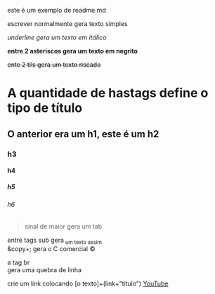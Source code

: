 este é um exemplo de readme.md

escrever normalmente gera texto simples

_underline gera um texto em itálico_

**entre 2 asteríscos gera um texto em negrito**

~~ente 2 tils gera um texto riscado~~

# A quantidade de hastags define o tipo de título
## O anterior era um h1, este é um h2
### h3
#### h4
##### h5
###### h6

>sinal de maior gera um tab

entre tags sub gera<sub> um texto assim</sub>
<br>
&copy+; gera o C comercial &copy;

a tag br<br>gera uma quebra de linha

crie um link colocando [o texto]+(link+"título")
[YouTube](https://www.youtube.com"Youtube")
